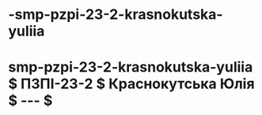 # -smp-pzpi-23-2-krasnokutska-yuliia
# smp-pzpi-23-2-krasnokutska-yuliia  $ ПЗПІ-23-2  $ Краснокутська Юлія  $ ---  $
